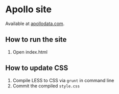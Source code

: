 # Apollo site
Available at [apollodata.com](http://apollodata.com).

## How to run the site
1. Open index.html

## How to update CSS
1. Compile LESS to CSS via `grunt` in command line
2. Commit the compiled `style.css`
